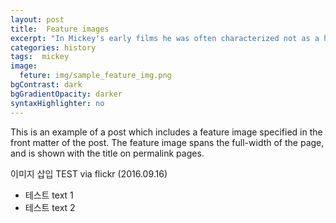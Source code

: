 ```yaml
---
layout: post
title:  Feature images
excerpt: "In Mickey's early films he was often characterized not as a hero, but as an ineffective young suitor to Minnie Mouse..."
categories: history
tags:  mickey
image:
  feture: img/sample_feature_img.png
bgContrast: dark
bgGradientOpacity: darker
syntaxHighlighter: no
---
```

This is an example of a post which includes a feature image specified in the front matter of the post. The feature image spans the full-width of the page, and is shown with the title on permalink pages.

이미지 삽입 TEST via flickr (2016.09.16) 

* 테스트 text 1
* 테스트 text 2